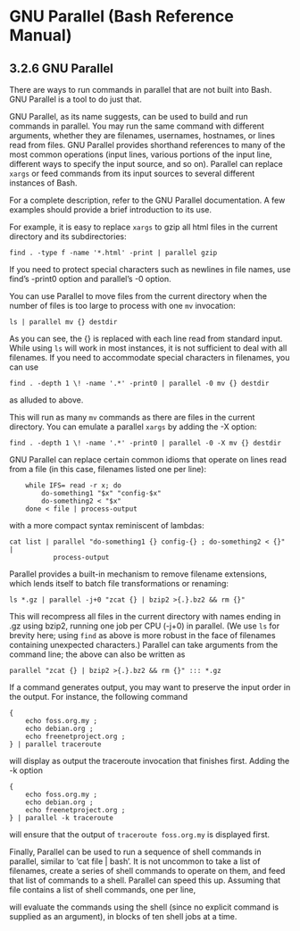 # GNU Parallel \(Bash Reference Manual\)

## 3.2.6 GNU Parallel

There are ways to run commands in parallel that are not built into Bash. GNU Parallel is a tool to do just that.

GNU Parallel, as its name suggests, can be used to build and run commands in parallel. You may run the same command with different arguments, whether they are filenames, usernames, hostnames, or lines read from files. GNU Parallel provides shorthand references to many of the most common operations \(input lines, various portions of the input line, different ways to specify the input source, and so on\). Parallel can replace `xargs` or feed commands from its input sources to several different instances of Bash.

For a complete description, refer to the GNU Parallel documentation. A few examples should provide a brief introduction to its use.

For example, it is easy to replace `xargs` to gzip all html files in the current directory and its subdirectories:

```text
find . -type f -name '*.html' -print | parallel gzip
```

If you need to protect special characters such as newlines in file names, use find’s -print0 option and parallel’s -0 option.

You can use Parallel to move files from the current directory when the number of files is too large to process with one `mv` invocation:

```text
ls | parallel mv {} destdir
```

As you can see, the {} is replaced with each line read from standard input. While using `ls` will work in most instances, it is not sufficient to deal with all filenames. If you need to accommodate special characters in filenames, you can use

```text
find . -depth 1 \! -name '.*' -print0 | parallel -0 mv {} destdir
```

as alluded to above.

This will run as many `mv` commands as there are files in the current directory. You can emulate a parallel `xargs` by adding the -X option:

```text
find . -depth 1 \! -name '.*' -print0 | parallel -0 -X mv {} destdir
```

GNU Parallel can replace certain common idioms that operate on lines read from a file \(in this case, filenames listed one per line\):

```text
	while IFS= read -r x; do
		do-something1 "$x" "config-$x"
		do-something2 < "$x"
	done < file | process-output
```

with a more compact syntax reminiscent of lambdas:

```text
cat list | parallel "do-something1 {} config-{} ; do-something2 < {}" |
           process-output
```

Parallel provides a built-in mechanism to remove filename extensions, which lends itself to batch file transformations or renaming:

```text
ls *.gz | parallel -j+0 "zcat {} | bzip2 >{.}.bz2 && rm {}"
```

This will recompress all files in the current directory with names ending in .gz using bzip2, running one job per CPU \(-j+0\) in parallel. \(We use `ls` for brevity here; using `find` as above is more robust in the face of filenames containing unexpected characters.\) Parallel can take arguments from the command line; the above can also be written as

```text
parallel "zcat {} | bzip2 >{.}.bz2 && rm {}" ::: *.gz
```

If a command generates output, you may want to preserve the input order in the output. For instance, the following command

```text
{
    echo foss.org.my ;
    echo debian.org ;
    echo freenetproject.org ;
} | parallel traceroute
```

will display as output the traceroute invocation that finishes first. Adding the -k option

```text
{
    echo foss.org.my ;
    echo debian.org ;
    echo freenetproject.org ;
} | parallel -k traceroute
```

will ensure that the output of `traceroute foss.org.my` is displayed first.

Finally, Parallel can be used to run a sequence of shell commands in parallel, similar to ‘cat file \| bash’. It is not uncommon to take a list of filenames, create a series of shell commands to operate on them, and feed that list of commands to a shell. Parallel can speed this up. Assuming that file contains a list of shell commands, one per line,

will evaluate the commands using the shell \(since no explicit command is supplied as an argument\), in blocks of ten shell jobs at a time.

